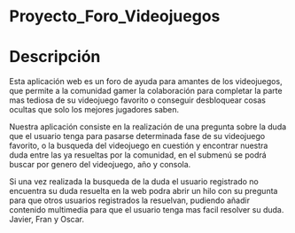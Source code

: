 # Proyecto_Foro_Videojuegos
# Descripción
Esta aplicación web es un foro de ayuda para amantes de los videojuegos, que permite a la comunidad gamer la colaboración para completar la parte mas tediosa de su videojuego favorito o conseguir desbloquear cosas ocultas que solo los mejores jugadores saben.

Nuestra aplicación consiste en la realización de una pregunta sobre la duda que el usuario tenga para pasarse determinada fase de su videojuego favorito, o la busqueda del videojuego en cuestión y encontrar nuestra duda entre las ya resueltas por la comunidad, en el submenú se podrá buscar por genero del videojuego, año y consola.

Si una vez realizada la busqueda de la duda el usuario registrado no encuentra su duda resuelta en la web podra abrir un hilo con su pregunta para que otros usuarios registrados la resuelvan, pudiendo añadir contenido multimedia para que el usuario tenga mas facil resolver su duda. 
Javier, Fran y Oscar.
